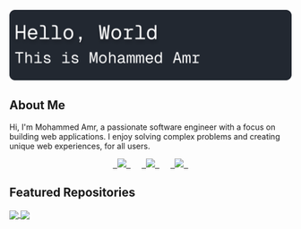 
![#](./public/rm-banner.png)

## About Me
Hi, I'm Mohammed Amr, a passionate software engineer with a focus on building web applications. I enjoy solving complex problems and creating unique web experiences, for all users.

<center style="vertical-align:baseline;">
<a target="_blank" href="https://linkedin.com/in/ilawy">
    ‎ ‎ 
    <img src="https://icongr.am/simple/linkedin.svg?size=36&colored=true" />
    ‎ 
</a>
‎ ‎ ‎ ‎ ‎ 
<a target="_blank" href="mailto:next.mohammed.amr@gmail.com">
    ‎ ‎ 
    <img src="https://icongr.am/simple/gmail.svg?size=36&colored=true" />
    ‎ 
</a>
‎ ‎ ‎ ‎ ‎ 
<a target="_blank" href="https://ilawy.xyz">
    ‎ ‎ 
    <img src="https://icongr.am/material/web.svg?size=36&color=3366ee" />
    ‎ ‎ 
</a>
</center>


## Featured Repositories
<a href="https://github.com/o-some-sad/qutobia">
  <img align="center" src="https://github-readme-stats.vercel.app/api/pin/?username=o-some-sad&repo=qutobia" />
</a>

<a href="https://github.com/ilawy/reactgram">
  <img align="center" src="https://github-readme-stats.vercel.app/api/pin/?username=ilawy&repo=reactgram" />
</a>
